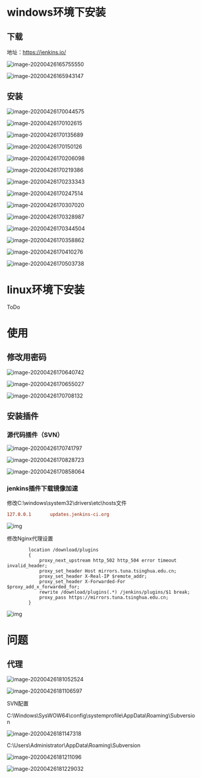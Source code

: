 # windows环境下安装

## 下载

地址：https://jenkins.io/

![image-20200426165755550](index.assets/image-20200426165755550.png)

![image-20200426165943147](index.assets/image-20200426165943147.png)

## 安装

![image-20200426170044575](index.assets/image-20200426170044575.png)

![image-20200426170102615](index.assets/image-20200426170102615.png)

![image-20200426170135689](index.assets/image-20200426170135689.png)

![image-20200426170150126](index.assets/image-20200426170150126.png)

![image-20200426170206098](index.assets/image-20200426170206098.png)

![image-20200426170219386](index.assets/image-20200426170219386.png)

![image-20200426170233343](index.assets/image-20200426170233343.png)

![image-20200426170247514](index.assets/image-20200426170247514.png)

![image-20200426170307020](index.assets/image-20200426170307020.png)

![image-20200426170328987](index.assets/image-20200426170328987.png)

![image-20200426170344504](index.assets/image-20200426170344504.png)

![image-20200426170358862](index.assets/image-20200426170358862.png)

![image-20200426170410276](index.assets/image-20200426170410276.png)

![image-20200426170503738](index.assets/image-20200426170503738.png)

# linux环境下安装

ToDo

# 使用

## 修改用密码

![image-20200426170640742](index.assets/image-20200426170640742.png)

![image-20200426170655027](index.assets/image-20200426170655027.png)

![image-20200426170708132](index.assets/image-20200426170708132.png)

## 安装插件

### 源代码插件（SVN）

![image-20200426170741797](index.assets/image-20200426170741797.png)

![image-20200426170828723](index.assets/image-20200426170828723.png)

![image-20200426170858064](index.assets/image-20200426170858064.png)

### jenkins插件下载镜像加速

修改C:\windows\system32\drivers\etc\hosts文件

```ini
127.0.0.1		updates.jenkins-ci.org
```

![img](index.assets/1590045499784.png)

修改Nginx代理设置

```
        location /download/plugins
        {
            proxy_next_upstream http_502 http_504 error timeout invalid_header;
            proxy_set_header Host mirrors.tuna.tsinghua.edu.cn;
            proxy_set_header X-Real-IP $remote_addr;
            proxy_set_header X-Forwarded-For $proxy_add_x_forwarded_for;
            rewrite /download/plugins(.*) /jenkins/plugins/$1 break;
            proxy_pass https://mirrors.tuna.tsinghua.edu.cn;
        }
```

![img](index.assets/15900459777267.png)

# 问题

## 代理

![image-20200426181052524](index.assets/image-20200426181052524.png)

![image-20200426181106597](index.assets/image-20200426181106597.png)

SVN配置

C:\Windows\SysWOW64\config\systemprofile\AppData\Roaming\Subversion

![image-20200426181147318](index.assets/image-20200426181147318.png)

C:\Users\Administrator\AppData\Roaming\Subversion

![image-20200426181211096](index.assets/image-20200426181211096.png)

![image-20200426181229032](index.assets/image-20200426181229032.png)